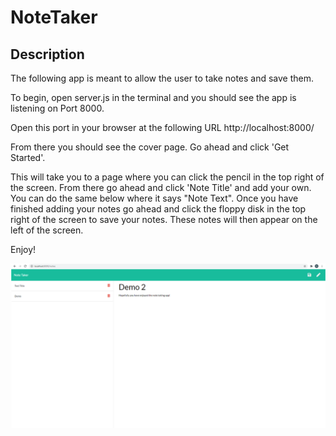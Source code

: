# NoteTaker

## Description

The following app is meant to allow the user to take notes and save them.

To begin, open server.js in the terminal and you should see the app is listening on Port 8000. 

Open this port in your browser at the following URL http://localhost:8000/

From there you should see the cover page. Go ahead and click 'Get Started'.

This will take you to a page where you can click the pencil in the top right of the screen. From there go ahead and click 'Note Title' and add your own.
You can do the same below where it says "Note Text".
Once you have finished adding your notes go ahead and click the floppy disk in the top right of the screen to save your notes. These notes will then appear on the left of the screen.

Enjoy!


![](demoNoteSS.png)